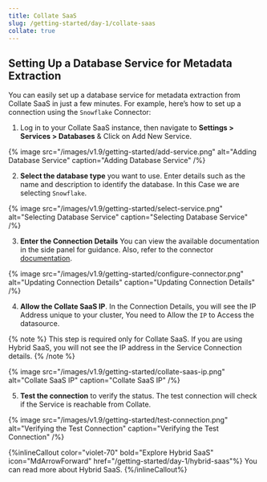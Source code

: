 ```yaml
---
title: Collate SaaS
slug: /getting-started/day-1/collate-saas
collate: true
---
```


## Setting Up a Database Service for Metadata Extraction

You can easily set up a database service for metadata extraction from Collate SaaS in just a few minutes. For example, here’s how to set up a connection using the `Snowflake` Connector:

1. Log in to your Collate SaaS instance, then navigate to **Settings > Services > Databases** & Click on Add New Service.

{% image
  src="/images/v1.9/getting-started/add-service.png"
  alt="Adding Database Service"
  caption="Adding Database Service" /%}

2. **Select the database type** you want to use. Enter details such as the name and description to identify the database. In this Case we are selecting `Snowflake`.

{% image
  src="/images/v1.9/getting-started/select-service.png"
  alt="Selecting Database Service"
  caption="Selecting Database Service" /%}

3. **Enter the Connection Details** You can view the available documentation in the side panel for guidance. Also, refer to the connector [documentation](/connectors).

{% image
  src="/images/v1.9/getting-started/configure-connector.png"
  alt="Updating Connection Details"
  caption="Updating Connection Details" /%}

4. **Allow the Collate SaaS IP**. In the Connection Details, you will see the IP Address unique to your cluster, You need to Allow the `IP` to Access the datasource.


{% note %}
This step is required only for Collate SaaS. If you are using Hybrid SaaS, you will not see the IP address in the Service Connection details.
{% /note %}

{% image
  src="/images/v1.9/getting-started/collate-saas-ip.png"
  alt="Collate SaaS IP"
  caption="Collate SaaS IP" /%}

5. **Test the connection** to verify the status. The test connection will check if the Service is reachable from Collate.

{% image
  src="/images/v1.9/getting-started/test-connection.png"
  alt="Verifying the Test Connection"
  caption="Verifying the Test Connection" /%}

{%inlineCallout
  color="violet-70"
  bold="Explore Hybrid SaaS"
  icon="MdArrowForward"
  href="/getting-started/day-1/hybrid-saas"%}
  You can read more about Hybrid SaaS.
{%/inlineCallout%}
